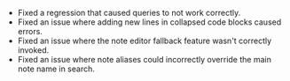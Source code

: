 - Fixed a regression that caused queries to not work correctly.
- Fixed an issue where adding new lines in collapsed code blocks caused errors.
- Fixed an issue where the note editor fallback feature wasn't correctly invoked.
- Fixed an issue where note aliases could incorrectly override the main note name in search.